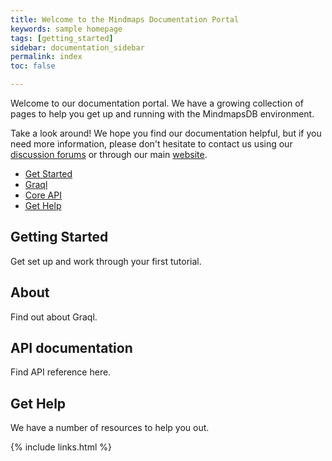 ```yaml
---
title: Welcome to the Mindmaps Documentation Portal
keywords: sample homepage
tags: [getting_started]
sidebar: documentation_sidebar
permalink: index
toc: false

---
```



Welcome to our documentation portal. We have a growing collection of pages to help you get up and running with the MindmapsDB environment.

Take a look around! We hope you find our documentation helpful, but if you need more information, please don't hesitate to contact us using our [discussion forums](http://discuss.mindmaps.io) or through our main [website](http://www.mindmaps.io).


<ul id="profileTabs" class="nav nav-tabs">
    <li class="active"><a href="#getstarted" data-toggle="tab">Get Started</a></li>
    <li><a href="#graql" data-toggle="tab">Graql</a></li>
    <li><a href="#coreapi" data-toggle="tab">Core API</a></li>
    <li><a href="#gethelp" data-toggle="tab">Get Help</a></li>
</ul>
  <div class="tab-content">
<div role="tabpanel" class="tab-pane active" id="getstarted">
    <h2>Getting Started</h2>
<p>Get set up and work through your first tutorial.</p>
</div>

<div role="tabpanel" class="tab-pane" id="graql">
    <h2>About</h2>
    <p>Find out about Graql.</p></div>

<div role="tabpanel" class="tab-pane" id="coreapi">
    <h2>API documentation</h2>
    <p>Find API reference here.</p>
</div>

<div role="tabpanel" class="tab-pane" id="gethelp">
    <h2>Get Help</h2>
    <p>We have a number of resources to help you out.</p>
</div>
</div>

{% include links.html %}
